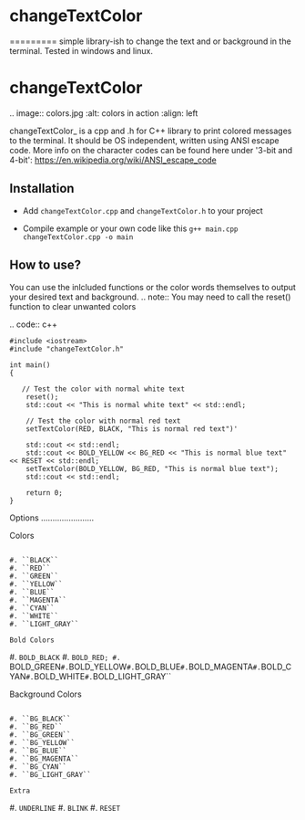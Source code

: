 # changeTextColor
=========
simple library-ish to change the text and or background in the terminal.  Tested in windows and linux.


changeTextColor
=========

.. image:: colors.jpg
   :alt: colors in action
   :align: left



changeTextColor_ is a cpp and .h for C++ library to print colored messages to the
terminal. It should be OS independent, written using ANSI escape code.
More info on the character codes can be found here under '3-bit and 4-bit':
https://en.wikipedia.org/wiki/ANSI_escape_code


Installation
------------

* Add ``changeTextColor.cpp`` and ``changeTextColor.h`` to your project 

* Compile example or your own code like this ``g++ main.cpp changeTextColor.cpp -o main``


How to use?
-----------

You can use the inlcluded functions or the color words themselves to output your desired text and background.
.. note::
  You may need to call the reset() function to clear unwanted colors
   

.. code:: c++

    #include <iostream>
    #include "changeTextColor.h"

    int main()
    {
        
       // Test the color with normal white text
        reset();
        std::cout << "This is normal white text" << std::endl;

        // Test the color with normal red text
        setTextColor(RED, BLACK, "This is normal red text")'
        
        std::cout << std::endl;
        std::cout << BOLD_YELLOW << BG_RED << "This is normal blue text" << RESET << std::endl;
        setTextColor(BOLD_YELLOW, BG_RED, "This is normal blue text");
        std::cout << std::endl;
        
        return 0;
    }



Options
.......................

Colors
`````````

#. ``BLACK``
#. ``RED``
#. ``GREEN``
#. ``YELLOW``
#. ``BLUE``
#. ``MAGENTA``
#. ``CYAN``
#. ``WHITE``
#. ``LIGHT_GRAY``

Bold Colors
`````````

#. ``BOLD_BLACK``
#. ``BOLD_RED;
#. ``BOLD_GREEN``
#. ``BOLD_YELLOW``
#. ``BOLD_BLUE``
#. ``BOLD_MAGENTA``
#. ``BOLD_CYAN``
#. ``BOLD_WHITE``
#. ``BOLD_LIGHT_GRAY``

Background Colors
`````````

#. ``BG_BLACK``
#. ``BG_RED``
#. ``BG_GREEN``
#. ``BG_YELLOW``
#. ``BG_BLUE``
#. ``BG_MAGENTA``
#. ``BG_CYAN``
#. ``BG_LIGHT_GRAY``

Extra
`````````

#. ``UNDERLINE``
#. ``BLINK``
#. ``RESET``
